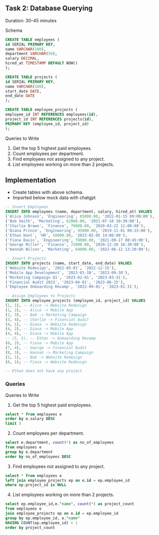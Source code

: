 ## Task 2: Database Querying
Duration: 30–45 minutes

Schema
```sql
CREATE TABLE employees (
id SERIAL PRIMARY KEY,
name VARCHAR(100),
department VARCHAR(50),
salary DECIMAL,
hired_at TIMESTAMP DEFAULT NOW()
);

CREATE TABLE projects (
id SERIAL PRIMARY KEY,
name VARCHAR(100),
start_date DATE,
end_date DATE
);

CREATE TABLE employee_projects (
employee_id INT REFERENCES employees(id),
project_id INT REFERENCES projects(id),
PRIMARY KEY (employee_id, project_id)
);
```

Queries to Write
1. Get the top 5 highest paid employees.
2. Count employees per department.
3. Find employees not assigned to any project.
4. List employees working on more than 2 projects.



## Implementation

- Create tables with above schema.
- Imported below mock data with chatgpt

```sql
-- Insert Employees
INSERT INTO employees (name, department, salary, hired_at) VALUES
('Alice Johnson', 'Engineering', 85000.00, '2022-01-15 09:00:00'),
('Bob Smith', 'Marketing', 62000.00, '2021-07-10 10:30:00'),
('Charlie Brown', 'Finance', 70000.00, '2020-03-22 11:00:00'),
('Diana Prince', 'Engineering', 95000.00, '2019-11-01 09:15:00'),
('Ethan Hunt', 'HR', 58000.00, '2023-02-05 14:00:00'),
('Fiona Davis', 'Engineering', 78000.00, '2021-09-17 08:45:00'),
('George Miller', 'Finance', 72000.00, '2020-12-20 16:30:00'),
('Hannah Wilson', 'Marketing', 64000.00, '2022-06-12 13:20:00');

-- Insert Projects
INSERT INTO projects (name, start_date, end_date) VALUES
('Website Redesign', '2022-05-01', '2022-12-15'),
('Mobile App Development', '2023-01-10', '2023-09-30'),
('Marketing Campaign Q1', '2023-02-01', '2023-03-31'),
('Financial Audit 2023', '2023-04-01', '2023-06-15'),
('Employee Onboarding Revamp', '2022-09-01', '2023-01-31');

-- Assign Employees to Projects
INSERT INTO employee_projects (employee_id, project_id) VALUES
(1, 1), -- Alice -> Website Redesign
(1, 2), -- Alice -> Mobile App
(2, 3), -- Bob -> Marketing Campaign
(3, 4), -- Charlie -> Financial Audit
(4, 1), -- Diana -> Website Redesign
(4, 2), -- Diana -> Mobile App
(4, 4), -- Diana -> Mobile App
-- (5, 5), -- Ethan -> Onboarding Revamp
(6, 2), -- Fiona -> Mobile App
(7, 4), -- George -> Financial Audit
(8, 3), -- Hannah -> Marketing Campaign
(2, 1), -- Bob -> Website Redesign
(6, 1); -- Fiona -> Website Redesign

-- Ethan does not have any project
```

### Queries
Queries to Write
1. Get the top 5 highest paid employees.
```sql
select * from employees e 
order by e.salary DESC
limit 5
```
2. Count employees per department.
```sql
select e.department, count(*) as no_of_employees  
from employees e 
group by e.department
order by no_of_employees DESC
```
3. Find employees not assigned to any project.
```sql
select * from employees e 
left join employee_projects ep on e.id = ep.employee_id
where ep.project_id is NULL
```
4. List employees working on more than 2 projects.
```sql
select ep.employee_id,e."name", count(*) as project_count  
from employees e 
join employee_projects ep on e.id = ep.employee_id
group by ep.employee_id, e."name"
HAVING COUNT(ep.employee_id) > 1
order by project_count 
```